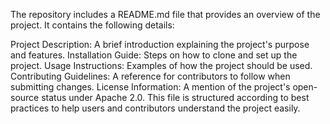 The repository includes a README.md file that provides an overview of the project. It contains the following details:

Project Description: A brief introduction explaining the project's purpose and features.
Installation Guide: Steps on how to clone and set up the project.
Usage Instructions: Examples of how the project should be used.
Contributing Guidelines: A reference for contributors to follow when submitting changes.
License Information: A mention of the project's open-source status under Apache 2.0.
This file is structured according to best practices to help users and contributors understand the project easily.
